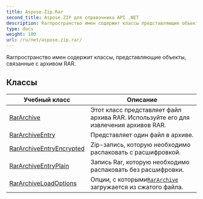 ```yaml
---
title: Aspose.Zip.Rar
second_title: Aspose.ZIP для справочника API .NET
description: Rarпространство имен содержит классы представляющие объекты связанные с архивом RAR.
type: docs
weight: 100
url: /ru/net/aspose.zip.rar/
---
```

Rarпространство имен содержит классы, представляющие объекты, связанные с архивом RAR.

## Классы

| Учебный класс | Описание |
| --- | --- |
| [RarArchive](./rararchive/) | Этот класс представляет файл архива RAR. Используйте его для извлечения архивов RAR. |
| [RarArchiveEntry](./rararchiveentry/) | Представляет один файл в архиве. |
| [RarArchiveEntryEncrypted](./rararchiveentryencrypted/) | Zip-запись, которую необходимо распаковать с расшифровкой. |
| [RarArchiveEntryPlain](./rararchiveentryplain/) | Запись Rar, которую необходимо распаковать без расшифровки. |
| [RarArchiveLoadOptions](./rararchiveloadoptions/) | Опции, с которыми[`RarArchive`](../aspose.zip.rar/rararchive/) загружается из сжатого файла. |


